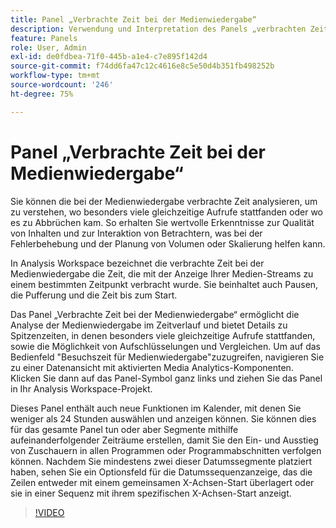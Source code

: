 ```yaml
---
title: Panel „Verbrachte Zeit bei der Medienwiedergabe“
description: Verwendung und Interpretation des Panels „verbrachten Zeit bei der Medienwiedergabe“ in Analysis Workspace.
feature: Panels
role: User, Admin
exl-id: de0fdbea-71f0-445b-a1e4-c7e895f142d4
source-git-commit: f74dd6fa47c12c4616e8c5e50d4b351fb498252b
workflow-type: tm+mt
source-wordcount: '246'
ht-degree: 75%

---
```


# Panel „Verbrachte Zeit bei der Medienwiedergabe“

Sie können die bei der Medienwiedergabe verbrachte Zeit analysieren, um zu verstehen, wo besonders viele gleichzeitige Aufrufe stattfanden oder wo es zu Abbrüchen kam. So erhalten Sie wertvolle Erkenntnisse zur Qualität von Inhalten und zur Interaktion von Betrachtern, was bei der Fehlerbehebung und der Planung von Volumen oder Skalierung helfen kann.

In Analysis Workspace bezeichnet die verbrachte Zeit bei der Medienwiedergabe die Zeit, die mit der Anzeige Ihrer Medien-Streams zu einem bestimmten Zeitpunkt verbracht wurde. Sie beinhaltet auch Pausen, die Pufferung und die Zeit bis zum Start.

Das Panel „Verbrachte Zeit bei der Medienwiedergabe“ ermöglicht die Analyse der Medienwiedergabe im Zeitverlauf und bietet Details zu Spitzenzeiten, in denen besonders viele gleichzeitige Aufrufe stattfanden, sowie die Möglichkeit von Aufschlüsselungen und Vergleichen. Um auf das Bedienfeld &quot;Besuchszeit für Medienwiedergabe&quot;zuzugreifen, navigieren Sie zu einer Datenansicht mit aktivierten Media Analytics-Komponenten. Klicken Sie dann auf das Panel-Symbol ganz links und ziehen Sie das Panel in Ihr Analysis Workspace-Projekt.

Dieses Panel enthält auch neue Funktionen im Kalender, mit denen Sie weniger als 24 Stunden auswählen und anzeigen können. Sie können dies für das gesamte Panel tun oder aber Segmente mithilfe aufeinanderfolgender Zeiträume erstellen, damit Sie den Ein- und Ausstieg von Zuschauern in allen Programmen oder Programmabschnitten verfolgen können. Nachdem Sie mindestens zwei dieser Datumssegmente platziert haben, sehen Sie ein Optionsfeld für die Datumssequenzanzeige, das die Zeilen entweder mit einem gemeinsamen X-Achsen-Start überlagert oder sie in einer Sequenz mit ihrem spezifischen X-Achsen-Start anzeigt.

>[!VIDEO](https://video.tv.adobe.com/v/338699)
